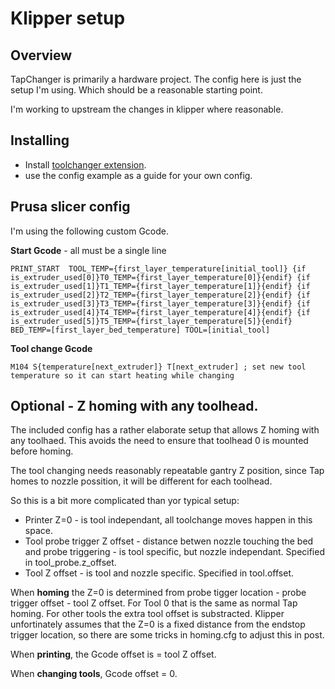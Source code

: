 # Klipper setup

## Overview

TapChanger is primarily a hardware project. The config here is just the setup I'm using.
Which should be a reasonable starting point.

I'm working to upstream the changes in klipper where reasonable.

## Installing

- Install [toolchanger extension](https://github.com/viesturz/klipper-toolchanger/).
- use the config example as a guide for your own config.

## Prusa slicer config

I'm using the following custom Gcode.

**Start Gcode** - all must be a single line
```
PRINT_START  TOOL_TEMP={first_layer_temperature[initial_tool]} {if is_extruder_used[0]}T0_TEMP={first_layer_temperature[0]}{endif} {if is_extruder_used[1]}T1_TEMP={first_layer_temperature[1]}{endif} {if is_extruder_used[2]}T2_TEMP={first_layer_temperature[2]}{endif} {if is_extruder_used[3]}T3_TEMP={first_layer_temperature[3]}{endif} {if is_extruder_used[4]}T4_TEMP={first_layer_temperature[4]}{endif} {if is_extruder_used[5]}T5_TEMP={first_layer_temperature[5]}{endif}  BED_TEMP=[first_layer_bed_temperature] TOOL=[initial_tool]
```

**Tool change Gcode**
```
M104 S{temperature[next_extruder]} T[next_extruder] ; set new tool temperature so it can start heating while changing
```

## Optional - Z homing with any toolhead.

The included config has a rather elaborate setup that allows Z homing with any toolhaed. This avoids the need to ensure that toolhead 0 is mounted before homing.

The tool changing needs reasonably repeatable gantry Z position, since Tap homes to nozzle possition, it will be different for each toolhead.

So this is a bit more complicated than yor typical setup:

  - Printer Z=0 - is tool independant, all toolchange moves happen in this space.
  - Tool probe trigger Z offset - distance betwen nozzle touching the bed and probe triggering - is tool specific, but nozzle independant. Specified in tool_probe.z_offset.
  - Tool Z offset - is tool and nozzle specific. Specified in tool.offset.

When **homing** the Z=0 is determined from probe tigger location - probe trigger offset - tool Z offset.
For Tool 0 that is the same as normal Tap homing. For other tools the extra tool offset is substracted.
Klipper unfortinately assumes that the Z=0 is a fixed distance from the endstop trigger location, so there are some tricks in homing.cfg to adjust this in post.

When **printing**, the Gcode offset is = tool Z offset.

When **changing tools**, Gcode offset = 0.

